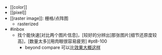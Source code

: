 - [[color]]
- [[pixel]]
- [[raster image]]: 栅格/点阵图
    - rasterized
- #inbox
    - 找个能快速[对比两个图片信息]，[较好的分辨出]那张图片[细节还原度较高]，[数量太多][用肉眼很容易疲劳] #pt8-100
        - beyond compare 可以比[效果大概这样](https://bbs.saraba1st.com/2b/forum.php?mod=viewthread&tid=2039910)
